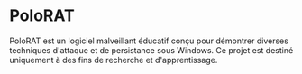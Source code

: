 # PoloRAT
PoloRAT est un logiciel malveillant éducatif conçu pour démontrer diverses techniques d'attaque et de persistance sous Windows. Ce projet est destiné uniquement à des fins de recherche et d'apprentissage.
